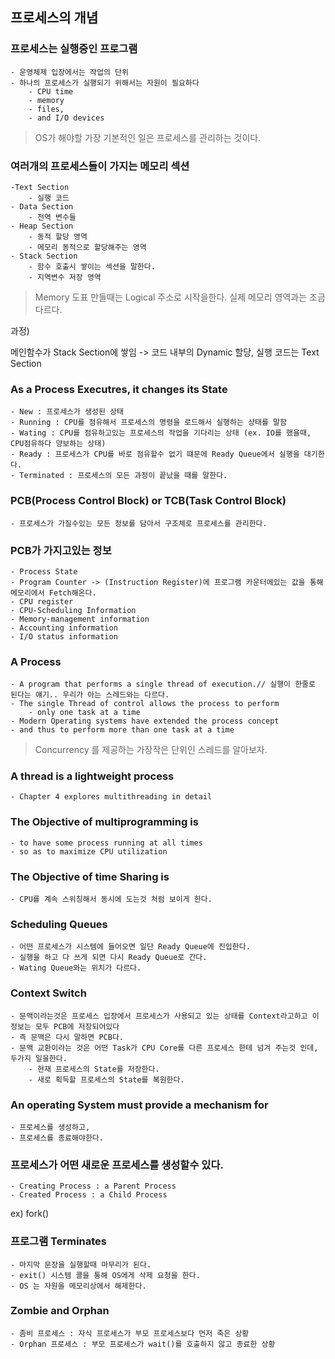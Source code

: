 ## 프로세스의 개념

### 프로세스는 실행중인 프로그램
	- 운영체제 입장에서는 작업의 단위
	- 하나의 프로세스가 실행되기 위해서는 자원이 필요하다
		- CPU time
		- memory
		- files,
		- and I/O devices

> OS가 해야할 가장 기본적인 일은 프로세스를 관리하는 것이다.

### 여러개의 프로세스들이 가지는 메모리 섹션
	-Text Section
		- 실행 코드
	- Data Section
		- 전역 변수들
	- Heap Section
		- 동적 할당 영역
		- 메모리 동적으로 할당해주는 영역
	- Stack Section
		- 함수 호출시 쌓이는 섹션을 말한다.
		- 지역변수 저장 영역

> Memory 도표 만들때는 Logical 주소로 시작을한다. 실제 메모리 영역과는 조금다르다.

과정)

메인함수가 Stack Section에 쌓임 -> 코드 내부의 Dynamic 할당, 실행 코드는 Text Section


### As a Process Executres, it changes its State
	- New : 프로세스가 생성된 상태
	- Running : CPU를 점유해서 프로세스의 명령을 로드해서 실행하는 상태를 말함 
	- Wating : CPU를 점유하고있는 프로세스의 작업을 기다리는 상태 (ex. IO를 했을때, CPU점유하다 양보하는 상태)
	- Ready : 프로세스가 CPU를 바로 점유할수 없기 떄문에 Ready Queue에서 실행을 대기한다.
	- Terminated : 프로세스의 모든 과정이 끝났을 때를 말한다.

### PCB(Process Control Block) or TCB(Task Control Block)
	- 프로세스가 가질수있는 모든 정보를 담아서 구조체로 프로세스를 관리한다.

### PCB가 가지고있는 정보
	- Process State
	- Program Counter -> (Instruction Register)에 프로그램 카운터에있는 값을 통해 메모리에서 Fetch해온다.
	- CPU register
	- CPU-Scheduling Information
	- Memory-management information
	- Accounting information
	- I/O status information

### A Process
	- A program that performs a single thread of execution.// 실행이 한줄로 된다는 얘기.. 우리가 아는 스레드와는 다르다.
	- The single Thread of control allows the process to perform
		- only one task at a time
	- Modern Operating systems have extended the process concept
	- and thus to perform more than one task at a time

> Concurrency 를 제공하는 가장작은 단위인 스레드를 알아보자.

### A thread is a lightweight process
	- Chapter 4 explores multithreading in detail

### The Objective of multiprogramming is
	- to have some process running at all times
	- so as to maximize CPU utilization

### The Objective of time Sharing is
	- CPU를 계속 스위칭해서 동시에 도는것 처럼 보이게 한다.

### Scheduling Queues
	- 어떤 프로세스가 시스템에 들어오면 일단 Ready Queue에 진입한다.
	- 실행을 하고 다 쓰게 되면 다시 Ready Queue로 간다.
	- Wating Queue와는 위치가 다르다.

### Context Switch
	- 문맥이라는것은 프로세스 입장에서 프로세스가 사용되고 있는 상태를 Context라고하고 이 정보는 모두 PCB에 저장되어있다
	- 즉 문맥은 다시 말하면 PCB다.
	- 문맥 교환이라는 것은 어떤 Task가 CPU Core를 다른 프로세스 한테 넘겨 주는것 인데, 두가지 일을한다.
		- 현재 프로세스의 State를 저장한다.
		- 새로 획득할 프로세스의 State를 복원한다.
### An operating System must provide a mechanism for
	- 프로세스를 생성하고,
	- 프로세스를 종료해야한다.

### 프로세스가 어떤 새로운 프로세스를 생성할수 있다.
	- Creating Process : a Parent Process
	- Created Process : a Child Process
ex) fork()


### 프로그램 Terminates
	- 마지막 문장을 실행할때 마무리가 된다.
	- exit() 시스템 콜을 통해 OS에게 삭제 요청을 한다.
	- OS 는 자원을 메모리상에서 해제한다.

### Zombie and Orphan
	- 좀비 프로세스 : 자식 프로세스가 부모 프로세스보다 먼저 죽은 상황 
	- Orphan 프로세스 : 부모 프로세스가 wait()를 호출하지 않고 종료한 상황
